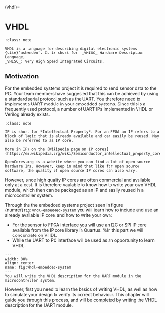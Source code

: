 (vhdl)=
 # VHDL

```{admonition} VHDL
:class: note

VHDL is a language for describing digital electronic systems {cite}`ashenden`. It is short for  _VHISC_ Hardware Description Language, 
_VHISC_: Very High Speed Integrated Circuits. 
```
## Motivation
For the embedded systems project it is required to send sensor data to the PC. Your team members have suggested that this can be achieved by using a standard serial protocol such as the UART. You therefore need to implement a UART module in your embedded systems. Since this is a frequently used protocol, a number of UART IPs implemented in VHDL or Verilog already exists. 

```{admonition} IP
:class: note

IP is short for *Intellectual Property*. For an FPGA an IP refers to a block of logic that is already available and can easily be reused. May also be referred to as IP core.

More in IPs on the [Wikipedia page on IP cores](https://en.wikipedia.org/wiki/Semiconductor_intellectual_property_core).

OpenCores.org is a website where you can find a lot of open source hardware IPs. However, keep in mind that like for open source software, the quality of open source IP cores can also vary.

```

However, since high quality IP cores are often commercial and available only at a cost. It is therefore vaulable to know how to write your own VHDL module, which then can be packaged as an IP and easily reused in a microcontroller system. 

Through the the embedded systems project seen in figure {numref}`fig:vhdl-embedded-system` you will learn how to include and use an already available IP core, and how to write your own:
* For the sensor to FPGA interface you will use an I2C or SPI IP core available from the IP core library in Quartus.
%In this part we will concentrate on VHDL. 
* While the UART to PC interface will be used as an opportunity to learn VHDL. 


```{figure} ../images/project_embedded_system.png
---
width: 80%
align: center
name: fig:vhdl-embedded-system
---
You will write the VHDL description for the UART module in the microcontroller system.
```

However, first you need to learn the basics of writing VHDL, as well as how to simulate your design to verify its correct behaviour.  This chapter will guide you through this process, and will be completed by writing the VHDL description for the UART module.




